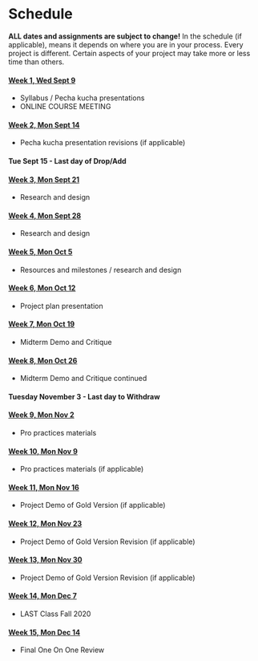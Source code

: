 # Schedule

**ALL dates and assignments are subject to change!** In the schedule (if applicable), means it depends on where you are in your process. Every project is different. Certain aspects of your project may take more or less time than others.


#### [Week 1, Wed Sept 9](/week1/index.md)
* Syllabus / Pecha kucha presentations 
* ONLINE COURSE MEETING 


#### [Week 2, Mon Sept 14](#)
* Pecha kucha presentation revisions \(if applicable\) 

#### Tue Sept 15 - Last day of Drop/Add

#### [Week 3, Mon Sept 21](#) 
* Research and design 

#### [Week 4, Mon Sept 28](#) 
* Research and design 

#### [Week 5, Mon Oct 5](#) 
* Resources and milestones / research and design

#### [Week 6, Mon Oct 12](#) 
* Project plan presentation 

#### [Week 7, Mon Oct 19](#) 
* Midterm Demo and Critique

#### [Week 8, Mon Oct 26](#) 
* Midterm Demo and Critique continued 

#### Tuesday November 3 - Last day to Withdraw

#### [Week 9, Mon Nov 2](#) 
* Pro practices materials

#### [Week 10, Mon Nov 9](#) 
* Pro practices materials \(if applicable\) 

#### [Week 11, Mon Nov 16](#) 
* Project Demo of Gold Version \(if applicable\)

#### [Week 12, Mon Nov 23](#) 
* Project Demo of Gold Version Revision \(if applicable\) 

#### [Week 13, Mon Nov 30](#) 
* Project Demo of Gold Version Revision \(if applicable\)

#### [Week 14, Mon Dec 7](#)
* LAST Class Fall 2020

#### [Week 15, Mon Dec 14](#)
* Final One On One Review
